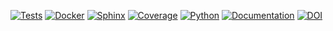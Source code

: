 
[![Tests](https://github.com/haniffalab/adifa/actions/workflows/test-coverage.yml/badge.svg)](https://github.com/haniffalab/adifa/actions/workflows/test-coverage.yml)
[![Docker](https://github.com/haniffalab/adifa/actions/workflows/docker-build.yml/badge.svg)](https://github.com/haniffalab/adifa/actions/workflows/docker-build.yml)
[![Sphinx](https://github.com/haniffalab/adifa/actions/workflows/sphinx-build.yml/badge.svg)](https://github.com/haniffalab/adifa/actions/workflows/sphinx-build.yml)
[![Coverage](https://codecov.io/gh/haniffalab/adifa/branch/main/graph/badge.svg?token=SM1J6FVZ5C)](https://codecov.io/gh/haniffalab/adifa)
[![Python](https://img.shields.io/badge/python-3.8-blue)](https://python.org)
[![Documentation](https://img.shields.io/badge/docs-online-blue)](http://haniffalab.github.io/adifa)
[![DOI](https://zenodo.org/badge/DOI/10.5281/zenodo.5824895.svg)](https://doi.org/10.5281/zenodo.5824895)

